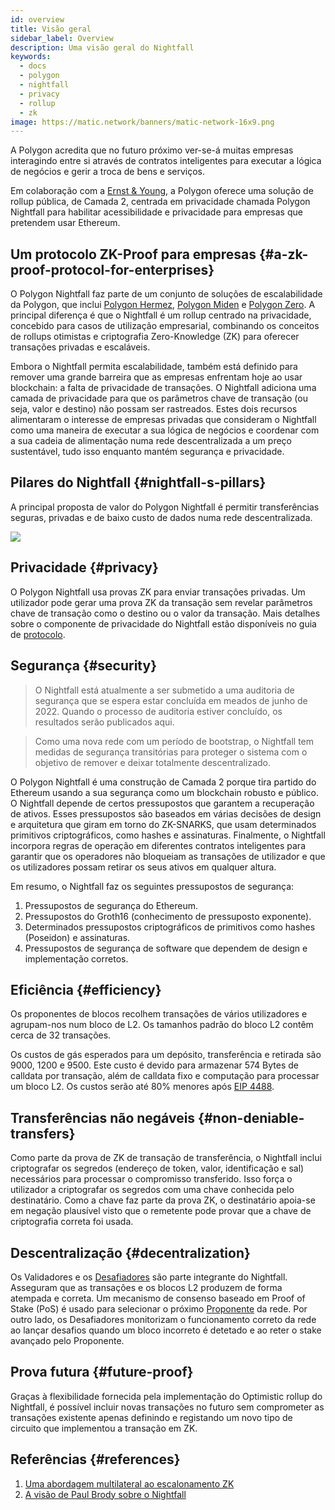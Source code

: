 ```yaml
---
id: overview
title: Visão geral
sidebar_label: Overview
description: Uma visão geral do Nightfall
keywords:
  - docs
  - polygon
  - nightfall
  - privacy
  - rollup
  - zk
image: https://matic.network/banners/matic-network-16x9.png
---
```


A Polygon acredita que no futuro próximo ver-se-á muitas empresas interagindo entre si através de contratos inteligentes para executar a lógica de negócios e gerir a troca de bens e serviços.

Em colaboração com a [Ernst & Young](https://blockchain.ey.com/), a Polygon oferece uma solução de rollup pública, de Camada 2, centrada em privacidade chamada Polygon Nightfall para habilitar acessibilidade e privacidade para empresas que pretendem usar Ethereum.

## Um protocolo ZK-Proof para empresas {#a-zk-proof-protocol-for-enterprises}

O Polygon Nightfall faz parte de um conjunto de soluções de escalabilidade da Polygon, que inclui [Polygon Hermez](https://polygon.technology/solutions/polygon-hermez/),
[Polygon Miden](https://polygon.technology/solutions/polygon-miden/)
e [Polygon Zero](https://polygon.technology/solutions/polygon-zero/).
A principal diferença é que o Nightfall é um rollup centrado na privacidade, concebido para casos de utilização empresarial, combinando os conceitos de rollups otimistas e criptografia Zero-Knowledge (ZK) para oferecer transações privadas e escaláveis.

Embora o Nightfall permita escalabilidade, também está definido para remover uma grande barreira que as empresas enfrentam hoje ao usar blockchain: a falta de privacidade de transações. O Nightfall adiciona uma camada de privacidade para que os parâmetros chave de transação (ou seja, valor e destino) não possam ser rastreados. Estes dois recursos alimentaram o interesse de empresas privadas que consideram o Nightfall como uma maneira de executar a sua lógica de negócios e coordenar com a sua cadeia de alimentação numa rede descentralizada a um preço sustentável, tudo isso enquanto mantém segurança e privacidade.

## Pilares do Nightfall {#nightfall-s-pillars}

A principal proposta de valor do Polygon Nightfall é permitir transferências seguras, privadas e de baixo custo de dados numa rede descentralizada.

![](../imgs/overview.png)

## Privacidade {#privacy}

O Polygon Nightfall usa provas ZK para enviar transações privadas. Um utilizador pode gerar uma prova ZK da transação sem revelar parâmetros chave de transação como o destino ou o valor da transação. Mais detalhes sobre o componente de privacidade do Nightfall estão disponíveis no guia de [protocolo](../protocol/protocol.md).

## Segurança {#security}

> O Nightfall está atualmente a ser submetido a uma auditoria de segurança que se espera estar concluída em meados de junho de 2022. Quando o processo de auditoria estiver concluído, os resultados serão publicados aqui.

> Como uma nova rede com um período de bootstrap, o Nightfall tem medidas de segurança transitórias para proteger o sistema com o objetivo de remover e deixar totalmente descentralizado.

O Polygon Nightfall é uma construção de Camada 2 porque tira partido do Ethereum usando a sua segurança como um blockchain robusto e público. O Nightfall depende de certos pressupostos que garantem a recuperação de ativos. Esses pressupostos são baseados em várias decisões de design e arquitetura que giram em torno do ZK-SNARKS, que usam determinados primitivos criptográficos, como hashes e assinaturas. Finalmente, o Nightfall incorpora regras de operação em diferentes contratos inteligentes para garantir que os operadores não bloqueiam as transações de utilizador e que os utilizadores possam retirar os seus ativos em qualquer altura.

Em resumo, o Nightfall faz os seguintes pressupostos de segurança:

1. Pressupostos de segurança do Ethereum.
2. Pressupostos do Groth16 (conhecimento de pressuposto exponente).
3. Determinados pressupostos criptográficos de primitivos como hashes (Poseidon) e assinaturas.
4. Pressupostos de segurança de software que dependem de design e implementação corretos.

## Eficiência {#efficiency}

Os proponentes de blocos recolhem transações de vários utilizadores e agrupam-nos num bloco de L2. Os tamanhos padrão do bloco L2 contêm cerca de 32 transações.

Os custos de gás esperados para um depósito, transferência e retirada são 9000, 1200 e 9500. Este custo é devido para armazenar 574 Bytes de calldata por transação, além de calldata fixo e computação para processar um bloco L2. Os custos serão até 80% menores após [EIP 4488](https://eips.ethereum.org/EIPS/eip-4488).

## Transferências não negáveis {#non-deniable-transfers}

Como parte da prova de ZK de transação de transferência, o Nightfall inclui criptografar os segredos (endereço de token, valor, identificação e sal) necessários para processar o compromisso transferido. Isso força o utilizador a criptografar os segredos com uma chave conhecida pelo destinatário. Como a chave faz parte da prova ZK, o destinatário apoia-se em negação plausível visto que o remetente pode provar que a chave de criptografia correta foi usada.

## Descentralização {#decentralization}

Os Validadores e os [Desafiadores](docs/nightfall/protocol/actors) são parte integrante do Nightfall. Asseguram que as transações e os blocos L2 produzem de forma atempada e correta. Um mecanismo de consenso baseado em Proof of Stake (PoS) é usado para selecionar o próximo [Proponente](docs/nightfall/protocol/actors) da rede. Por outro lado, os Desafiadores monitorizam o funcionamento correto da rede ao lançar desafios quando um bloco incorreto é detetado e ao reter o stake avançado pelo Proponente.


## Prova futura {#future-proof}
Graças à flexibilidade fornecida pela implementação do Optimistic rollup do Nightfall, é possível incluir novas transações no futuro sem comprometer as transações existente apenas definindo e registando um novo tipo de circuito que implementou a transação em ZK.

## Referências {#references}

1. [Uma abordagem multilateral ao escalonamento ZK](https://messari.io/article/polygon-a-multi-sided-approach-to-zk-scaling)
2. [A visão de Paul Brody sobre o Nightfall](https://www.linkedin.com/pulse/say-hello-nightfall-paul-brody-1f/)
